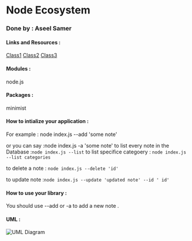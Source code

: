 # Node Ecosystem 
### Done by : Aseel Samer

#### Links and Resources :
[Class1](https://github.com/Aseelsamer/notes/compare/class01?expand=1)
[Class2](https://github.com/Aseelsamer/notes/pull/1)
[Class3](https://github.com/Aseelsamer/notes/pull/3)

#### Modules :
node.js

#### Packages :
minimist

#### How to intialize your application :
For example : node index.js --add 'some note'

or you can say :node index.js -a 'some note'
to list every note in the Database :`node index.js --list`
 to list specifice categoery : `node index.js --list categories `

 to delete a note : `node index.js --delete 'id' `

 to update note :`node index.js --update 'updated note' --id ' id'` 


#### How to use your library :
You should use --add or -a to add a new note .

#### UML :
![UML Diagram](/images/umllab2.jpg) 